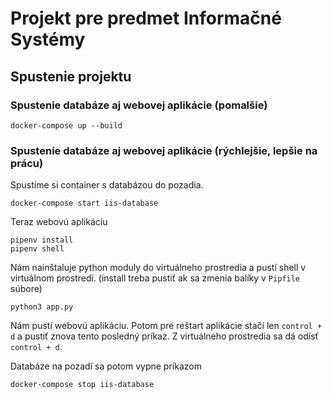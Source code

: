 # Projekt pre predmet Informačné Systémy
## Spustenie projektu
### Spustenie databáze aj webovej aplikácie (pomalšie)
```
docker-compose up --build
```
### Spustenie databáze aj webovej aplikácie (rýchlejšie, lepšie na prácu)
Spustíme si container s databázou do pozadia.
```
docker-compose start iis-database
```
Teraz webovú aplikáciu
```
pipenv install
pipenv shell
```
Nám nainštaluje python moduly do virtuálneho prostredia a pustí shell v virtuálnom prostredí.
(install treba pustiť ak sa zmenia balíky v `Pipfile` súbore)
```
python3 app.py
```
Nám pustí webovú aplikáciu. Potom pre reštart aplikácie stačí len `control + d` a pustiť znova tento posledný príkaz.
Z virtuálneho prostredia sa dá odísť `control + d`.

Databáze na pozadí sa potom vypne príkazom
```
docker-compose stop iis-database
```